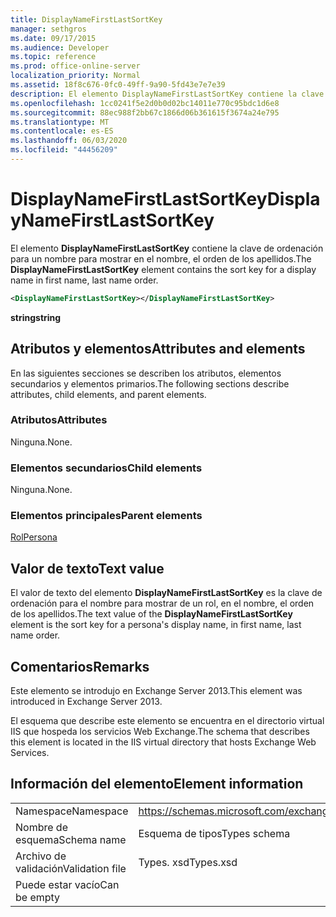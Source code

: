 ```yaml
---
title: DisplayNameFirstLastSortKey
manager: sethgros
ms.date: 09/17/2015
ms.audience: Developer
ms.topic: reference
ms.prod: office-online-server
localization_priority: Normal
ms.assetid: 18f8c676-0fc0-49ff-9a90-5fd43e7e7e39
description: El elemento DisplayNameFirstLastSortKey contiene la clave de ordenación para un nombre para mostrar en el nombre, el orden de los apellidos.
ms.openlocfilehash: 1cc0241f5e2d0b0d02bc14011e770c95bdc1d6e8
ms.sourcegitcommit: 88ec988f2bb67c1866d06b361615f3674a24e795
ms.translationtype: MT
ms.contentlocale: es-ES
ms.lasthandoff: 06/03/2020
ms.locfileid: "44456209"
---
```

# <a name="displaynamefirstlastsortkey"></a><span data-ttu-id="9b108-103">DisplayNameFirstLastSortKey</span><span class="sxs-lookup"><span data-stu-id="9b108-103">DisplayNameFirstLastSortKey</span></span>

<span data-ttu-id="9b108-104">El elemento **DisplayNameFirstLastSortKey** contiene la clave de ordenación para un nombre para mostrar en el nombre, el orden de los apellidos.</span><span class="sxs-lookup"><span data-stu-id="9b108-104">The **DisplayNameFirstLastSortKey** element contains the sort key for a display name in first name, last name order.</span></span> 
  
```XML
<DisplayNameFirstLastSortKey></DisplayNameFirstLastSortKey>
```

 <span data-ttu-id="9b108-105">**string**</span><span class="sxs-lookup"><span data-stu-id="9b108-105">**string**</span></span>
## <a name="attributes-and-elements"></a><span data-ttu-id="9b108-106">Atributos y elementos</span><span class="sxs-lookup"><span data-stu-id="9b108-106">Attributes and elements</span></span>

<span data-ttu-id="9b108-107">En las siguientes secciones se describen los atributos, elementos secundarios y elementos primarios.</span><span class="sxs-lookup"><span data-stu-id="9b108-107">The following sections describe attributes, child elements, and parent elements.</span></span>
  
### <a name="attributes"></a><span data-ttu-id="9b108-108">Atributos</span><span class="sxs-lookup"><span data-stu-id="9b108-108">Attributes</span></span>

<span data-ttu-id="9b108-109">Ninguna.</span><span class="sxs-lookup"><span data-stu-id="9b108-109">None.</span></span>
  
### <a name="child-elements"></a><span data-ttu-id="9b108-110">Elementos secundarios</span><span class="sxs-lookup"><span data-stu-id="9b108-110">Child elements</span></span>

<span data-ttu-id="9b108-111">Ninguna.</span><span class="sxs-lookup"><span data-stu-id="9b108-111">None.</span></span>
  
### <a name="parent-elements"></a><span data-ttu-id="9b108-112">Elementos principales</span><span class="sxs-lookup"><span data-stu-id="9b108-112">Parent elements</span></span>

[<span data-ttu-id="9b108-113">Rol</span><span class="sxs-lookup"><span data-stu-id="9b108-113">Persona</span></span>](persona.md)
  
## <a name="text-value"></a><span data-ttu-id="9b108-114">Valor de texto</span><span class="sxs-lookup"><span data-stu-id="9b108-114">Text value</span></span>

<span data-ttu-id="9b108-115">El valor de texto del elemento **DisplayNameFirstLastSortKey** es la clave de ordenación para el nombre para mostrar de un rol, en el nombre, el orden de los apellidos.</span><span class="sxs-lookup"><span data-stu-id="9b108-115">The text value of the **DisplayNameFirstLastSortKey** element is the sort key for a persona's display name, in first name, last name order.</span></span> 
  
## <a name="remarks"></a><span data-ttu-id="9b108-116">Comentarios</span><span class="sxs-lookup"><span data-stu-id="9b108-116">Remarks</span></span>

<span data-ttu-id="9b108-117">Este elemento se introdujo en Exchange Server 2013.</span><span class="sxs-lookup"><span data-stu-id="9b108-117">This element was introduced in Exchange Server 2013.</span></span>
  
<span data-ttu-id="9b108-118">El esquema que describe este elemento se encuentra en el directorio virtual IIS que hospeda los servicios Web Exchange.</span><span class="sxs-lookup"><span data-stu-id="9b108-118">The schema that describes this element is located in the IIS virtual directory that hosts Exchange Web Services.</span></span>
  
## <a name="element-information"></a><span data-ttu-id="9b108-119">Información del elemento</span><span class="sxs-lookup"><span data-stu-id="9b108-119">Element information</span></span>

|||
|:-----|:-----|
|<span data-ttu-id="9b108-120">Namespace</span><span class="sxs-lookup"><span data-stu-id="9b108-120">Namespace</span></span>  <br/> |https://schemas.microsoft.com/exchange/services/2006/types  <br/> |
|<span data-ttu-id="9b108-121">Nombre de esquema</span><span class="sxs-lookup"><span data-stu-id="9b108-121">Schema name</span></span>  <br/> |<span data-ttu-id="9b108-122">Esquema de tipos</span><span class="sxs-lookup"><span data-stu-id="9b108-122">Types schema</span></span>  <br/> |
|<span data-ttu-id="9b108-123">Archivo de validación</span><span class="sxs-lookup"><span data-stu-id="9b108-123">Validation file</span></span>  <br/> |<span data-ttu-id="9b108-124">Types. xsd</span><span class="sxs-lookup"><span data-stu-id="9b108-124">Types.xsd</span></span>  <br/> |
|<span data-ttu-id="9b108-125">Puede estar vacío</span><span class="sxs-lookup"><span data-stu-id="9b108-125">Can be empty</span></span>  <br/> ||
   

